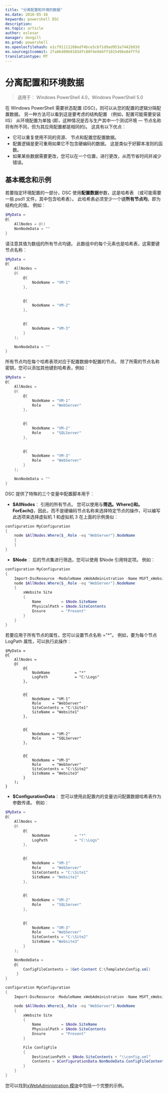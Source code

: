 ```yaml
---
title: "分离配置和环境的数据"
ms.date: 2016-05-16
keywords: powershell DSC
description: 
ms.topic: article
author: eslesar
manager: dongill
ms.prod: powershell
ms.openlocfilehash: e1cf91111288edf4bce5cbf1d9ad953a7442b93d
ms.sourcegitcommit: 2fa86409b9183dfc80f4e9d4ff1015496e04fffd
translationtype: MT
---
```

# 分离配置和环境数据

>适用于︰ Windows PowerShell 4.0，Windows PowerShell 5.0

在 Windows PowerShell 需要状态配置 (DSC)，则可以从您的配置的逻辑分隔配置数据。 另一种方法可以看到这是要考虑的结构配置 （例如，配置可能需要安装 IIS） 从环境配置为单独 (即，这种情况是否与生产其中一个测试环境 — 节点名称将有所不同，但为其应用配置都是相同的)。 这具有以下优点︰

* 它可以重复使用不同的资源、 节点和配置您配置数据。
* 配置逻辑是更可重用如果它不包含硬编码的数据。 这是类似于好脚本准则的函数。
* 如果某些数据需要更改，您可以在一个位置，进行更改，从而节省时间并减少错误。

## 基本概念和示例

若要指定环境配置的一部分，DSC 使用**配置数据**参数，这是哈希表 （或可能需要一些.psd1 文件，其中包含哈希表）。 此哈希表必须至少一个键**所有节点均**，即为结构化的值。 例如︰

```powershell
$MyData = 
@{
    AllNodes = @()
    NonNodeData = ""   
}
```

请注意其值为数组的所有节点均键。 此数组中的每个元素也是哈希表，这需要键节点名称︰

```powershell
$MyData = 
@{
    AllNodes = 
    @(
        @{
            NodeName = "VM-1"
        },

 
        @{
            NodeName = "VM-2"
        },

 
        @{
            NodeName = "VM-3"
        }
    );

    NonNodeData = ""   
}
```

所有节点均在每个哈希表项对应于配置数据中配置的节点。 除了所需的节点名称密钥，您可以添加其他键到哈希表，例如︰

```powershell
$MyData = 
@{
    AllNodes = 
    @(
        @{
            NodeName = "VM-1"
            Role     = "WebServer"
        },

 
        @{
            NodeName = "VM-2"
            Role     = "SQLServer"
        },

 
        @{
            NodeName = "VM-3"
            Role     = "WebServer"
        }
    );

    NonNodeData = ""   
}
```

DSC 提供了特殊的三个变量中配置脚本用于︰

* **$AllNodes**︰ 引用的所有节点。 您可以使用与**筛选。Where()**和**。ForEach()**，因此，而不是硬编码节点名称来选择特定节点的操作，可以编写此选项来选择虚拟机 1 和虚拟机 3 在上面的示例类似︰

```powershell
configuration MyConfiguration
{
    node $AllNodes.Where{$_.Role -eq "WebServer"}.NodeName
    {
    }
}
```

* **$Node**︰ 后的节点集进行筛选，您可以使用 $Node 引用特定项。 例如︰

```powershell
configuration MyConfiguration
{
    Import-DscResource -ModuleName xWebAdministration -Name MSFT_xWebsite
    node $AllNodes.Where{$_.Role -eq "WebServer"}.NodeName
    {
        xWebsite Site
        {
            Name         = $Node.SiteName
            PhysicalPath = $Node.SiteContents
            Ensure       = "Present"
        }
    }
}
```

若要应用于所有节点的属性，您可以设置节点名称 ="*"。 例如，要为每个节点 LogPath 属性，可以执行此操作︰

```
$MyData = 
@{
    AllNodes = 
    @(
        @{
            NodeName           = "*"
            LogPath            = "C:\Logs"
        },

 
        @{
            NodeName = "VM-1"
            Role     = "WebServer"
            SiteContents = "C:\Site1"
            SiteName = "Website1"
        },

 
        @{
            NodeName = "VM-2"
            Role     = "SQLServer"
        },

 
        @{
            NodeName = "VM-3"
            Role     = "WebServer"
            SiteContents = "C:\Site2"
            SiteName = "Website3"
        }
    );
}
```

* **$ConfigurationData**︰ 您可以使用此配置内的变量访问配置数据哈希表作为参数传递。 例如︰

```powershell
$MyData = 
@{
    AllNodes = 
    @(
        @{
            NodeName           = "*"
            LogPath            = "C:\Logs"
        },

 
        @{
            NodeName = "VM-1"
            Role     = "WebServer"
            SiteContents = "C:\Site1"
            SiteName = "Website1"
        },

 
        @{
            NodeName = "VM-2"
            Role     = "SQLServer"
        },
 

        @{
            NodeName = "VM-3"
            Role     = "WebServer"
            SiteContents = "C:\Site2"
            SiteName = "Website3"
        }
    );

    NonNodeData = 
    @{
        ConfigFileContents = (Get-Content C:\Template\Config.xml)
     }   
} 

configuration MyConfiguration
{
    Import-DscResource -ModuleName xWebAdministration -Name MSFT_xWebsite

    node $AllNodes.Where{$_.Role -eq "WebServer"}.NodeName
    {
        xWebsite Site
        {
            Name         = $Node.SiteName
            PhysicalPath = $Node.SiteContents
            Ensure       = "Present"
        }

        File ConfigFile
        {
            DestinationPath = $Node.SiteContents + "\\config.xml"
            Contents = $ConfigurationData.NonNodeData.ConfigFileContents
        }
    }
}
```

您可以找到[xWebAdministration 模块](https://powershellgallery.com/packages/xWebAdministration)中包括一个完整的示例。

